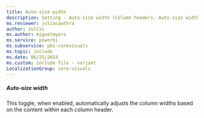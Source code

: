 ```yaml
---
title: Auto-size width
description: Setting - Auto-size width (Column headers, Auto-size width)
ms.reviewer: juliacawthra
author: JulCsc
ms.author: miguelmyers
ms.service: powerbi
ms.subservice: pbi-corevisuals
ms.topic: include
ms.date: 06/25/2024
ms.custom: include file - variant
LocalizationGroup: core-visuals
---
```

##### Auto-size width

This toggle, when enabled, automatically adjusts the column widths based on the content within each column header.
